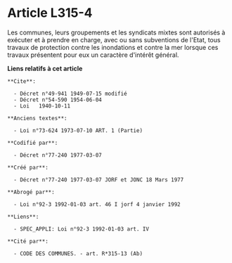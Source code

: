 # Article L315-4

Les communes, leurs groupements et les syndicats mixtes sont autorisés à exécuter et à prendre en charge, avec ou sans
subventions de l'Etat, tous travaux de protection contre les inondations et contre la mer lorsque ces travaux présentent pour
eux un caractère d'intérêt général.

**Liens relatifs à cet article**

	**Cite**:

	  - Décret n°49-941 1949-07-15 modifié
	  - Décret n°54-590 1954-06-04
	  - Loi   1940-10-11

	**Anciens textes**:

	  - Loi n°73-624 1973-07-10 ART. 1 (Partie)

	**Codifié par**:

	  - Décret n°77-240 1977-03-07

	**Créé par**:

	  - Décret n°77-240 1977-03-07 JORF et JONC 18 Mars 1977

	**Abrogé par**:

	  - Loi n°92-3 1992-01-03 art. 46 I jorf 4 janvier 1992

	**Liens**:

	  - SPEC_APPLI: Loi n°92-3 1992-01-03 art. IV

	**Cité par**:

	  - CODE DES COMMUNES. - art. R*315-13 (Ab)
